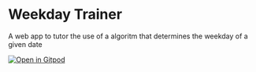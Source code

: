 # Weekday Trainer
A web app to tutor the use of a algoritm that determines the weekday of a given date

[![Open in Gitpod](https://gitpod.io/button/open-in-gitpod.svg)](https://gitpod.io/#https://github.com/Qu4tro/weekday-trainer)
